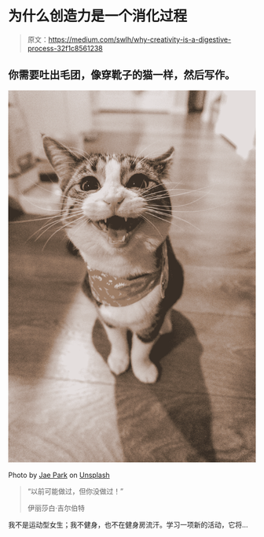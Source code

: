 # 为什么创造力是一个消化过程

> 原文：<https://medium.com/swlh/why-creativity-is-a-digestive-process-32f1c8561238>

## 你需要吐出毛团，像穿靴子的猫一样，然后写作。

![](img/79764e7ee3958f8fbb1adb4e198e3116.png)

Photo by [Jae Park](https://unsplash.com/@jaehunpark?utm_source=medium&utm_medium=referral) on [Unsplash](https://unsplash.com?utm_source=medium&utm_medium=referral)

> “以前可能做过，但你没做过！”
> 
> 伊丽莎白·吉尔伯特

我不是运动型女生；我不健身，也不在健身房流汗。学习一项新的活动，它将…